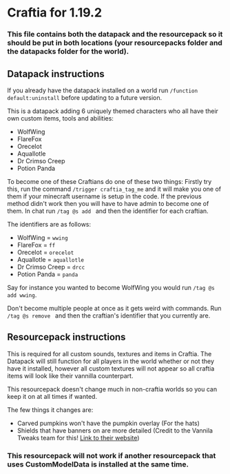 # Craftia for 1.19.2

### **This file contains both the datapack and the resourcepack so it should be put in both locations (your resourcepacks folder and the datapacks folder for the world).**

## **Datapack instructions**

If you already have the datapack installed on a world run `/function default:uninstall` before updating to a future version.

This is a datapack adding 6 uniquely themed characters who all have their own custom items, tools and abilities:
- WolfWing
- FlareFox
- Orecelot
- Aquallotle
- Dr Crimso Creep
- Potion Panda


To become one of these Craftians do one of these two things:
Firstly try this, run the command `/trigger craftia_tag_me` and it will make you one of them if your minecraft username is setup in the code.
If the previous method didn't work then you will have to have admin to become one of them. In chat run `/tag @s add ` and then the identifier for each craftian.

The identifiers are as follows:
- WolfWing = `wwing`
- FlareFox = `ff`
- Orecelot = `orecelot`
- Aquallotle = `aquallotle`
- Dr Crimso Creep = `drcc`
- Potion Panda = `panda`

Say for instance you wanted to become WolfWing you would run `/tag @s add wwing`.

Don't become multiple people at once as it gets weird with commands. Run `/tag @s remove ` and then the craftian's identifier that you currently are.

## **Resourcepack instructions**

This is required for all custom sounds, textures and items in Craftia.
The Datapack will still function for all players in the world whether or not they have it installed, however all custom textures will not appear so all craftia items will look like their vannilla counterpart.

This resourcepack doesn't change much in non-craftia worlds so you can keep it on at all times if wanted.

The few things it changes are:
- Carved pumpkins won't have the pumpkin overlay (For the hats)
- Shields that have banners on are more detailed (Credit to the Vannila Tweaks team for this! [Link to their website](https://vanillatweaks.net/picker/resource-packs/))

### **This resourcepack will not work if another resourcepack that uses CustomModelData is installed at the same time.** 
